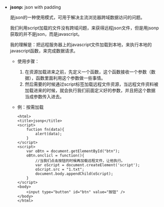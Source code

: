 * **jsonp:** json with padding

	是json的一种使用模式，可用于解决主流浏览器跨域数据访问的问题。

	我们利用script加载的文件没有跨域问题，来获得远程json文件，但是用jsonp获取的并不是json，而是javascript。
	
	我的理解是：把远程服务器上的javascript文件加载到本地，来执行本地的javascript函数，来完成数据请求。
	
	* 使用步骤：
	
		1. 在资源加载进来之前，先定义一个函数，这个函数接收一个参数（数据），函数里面利用这个参数做一些事情。
		2. 然后需要的时候通过script标签加载远程文件资源，当远程文件资料被加载进来的时候，就会执行我们前面定义好的参数，并且把这个数据当成参数传入进去。
		
	* 例：按需加载 
	
		```
		<html>
		<title>jsonp</title>
		<script>
			fuction fn(data){
				alert(data);
			}
		</script>
		<script>
			var oBtn = document.getElementById("btn");
			oBtn.onclicl = function(){
				//当我们点击按钮的时候再加载远程文件，让他执行。
				var oScript = document.createElement('script');
				oScript.src = "1.txt";
				document.body.appendChild(oScript);
			}
		</script>
		<body>
			<input type="button" id="btn" value="按钮" />
		</body>
		</html>
		``` 